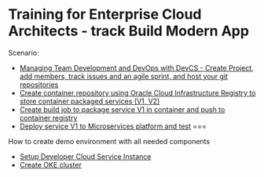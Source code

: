 # Training for Enterprise Cloud Architects - track Build Modern App

Scenario:

- [Managing Team Development and DevOps with DevCS - Create Project, add members, track issues and an agile sprint, and host your git repositories](tutorials/DevCS.md)
- [Create container repository using Oracle Cloud Infrastructure Registry to store container packaged services (V1, V2)](tutorials/devcs.build.jobs.md#1-create-container-repository-using-oracle-cloud-infrastructure-registry-to-store-container-packaged-services)
- [Create build job to package service V1 in container and push to container registry](tutorials/devcs.build.jobs.md#2-create-build-job-to-package-service-v1-in-container-and-push-to-container-registry)
- [Deploy service V1 to Microservices platform and test](tutorials/devcs.build.jobs.md#3-deploy-service-v1-to-microservices-platform-and-test)
===

How to create demo environment with all needed components

- [Setup Developer Cloud Service Instance](tutorials/devcs.setup.md)
- [Create OKE cluster](tutorials/setup.oke.md)


